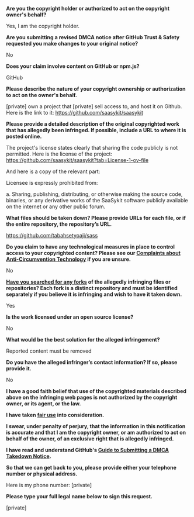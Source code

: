 **Are you the copyright holder or authorized to act on the copyright owner's behalf?**

Yes, I am the copyright holder.

**Are you submitting a revised DMCA notice after GitHub Trust & Safety requested you make changes to your original notice?**

No

**Does your claim involve content on GitHub or npm.js?**

GitHub

**Please describe the nature of your copyright ownership or authorization to act on the owner's behalf.**

[private] own a project that [private] sell access to, and host it on Github. Here is the link to it: https://github.com/saasykit/saasykit

**Please provide a detailed description of the original copyrighted work that has allegedly been infringed. If possible, include a URL to where it is posted online.**

The project's license states clearly that sharing the code publicly is not permitted. Here is the license of the project: https://github.com/saasykit/saasykit?tab=License-1-ov-file

And here is a copy of the relevant part:

Licensee is expressly prohibited from:

a. Sharing, publishing, distributing, or otherwise making the source code, binaries, or any derivative works of the SaaSykit software publicly available on the internet or any other public forum.

**What files should be taken down? Please provide URLs for each file, or if the entire repository, the repository’s URL.**

https://github.com/tabahsetyoaji/sass

**Do you claim to have any technological measures in place to control access to your copyrighted content? Please see our <a href="https://docs.github.com/articles/guide-to-submitting-a-dmca-takedown-notice#complaints-about-anti-circumvention-technology">Complaints about Anti-Circumvention Technology</a> if you are unsure.**

No

**<a href="https://docs.github.com/articles/dmca-takedown-policy#b-what-about-forks-or-whats-a-fork">Have you searched for any forks</a> of the allegedly infringing files or repositories? Each fork is a distinct repository and must be identified separately if you believe it is infringing and wish to have it taken down.**

Yes

**Is the work licensed under an open source license?**

No

**What would be the best solution for the alleged infringement?**

Reported content must be removed

**Do you have the alleged infringer’s contact information? If so, please provide it.**

No

**I have a good faith belief that use of the copyrighted materials described above on the infringing web pages is not authorized by the copyright owner, or its agent, or the law.**

**I have taken <a href="https://www.lumendatabase.org/topics/22">fair use</a> into consideration.**

**I swear, under penalty of perjury, that the information in this notification is accurate and that I am the copyright owner, or am authorized to act on behalf of the owner, of an exclusive right that is allegedly infringed.**

**I have read and understand GitHub's <a href="https://docs.github.com/articles/guide-to-submitting-a-dmca-takedown-notice/">Guide to Submitting a DMCA Takedown Notice</a>.**

**So that we can get back to you, please provide either your telephone number or physical address.**

Here is my phone number: [private]

**Please type your full legal name below to sign this request.**

[private]
